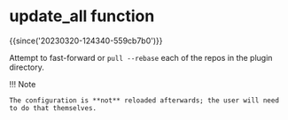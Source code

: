 # update_all function

{{since('20230320-124340-559cb7b0')}}

Attempt to fast-forward or `pull --rebase` each of the repos in the plugin directory.

!!! Note

    The configuration is **not** reloaded afterwards; the user will need to do that themselves.

<!-- #TODO How can a user reload the config? -->

